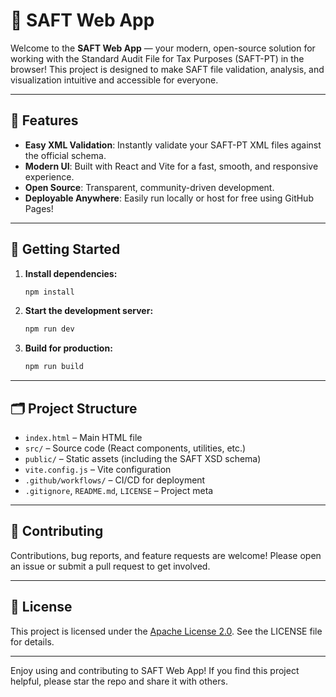 # 🚀 SAFT Web App

Welcome to the **SAFT Web App** — your modern, open-source solution for working with the Standard Audit File for Tax Purposes (SAFT-PT) in the browser! This project is designed to make SAFT file validation, analysis, and visualization intuitive and accessible for everyone.

---

## 🌟 Features
- **Easy XML Validation**: Instantly validate your SAFT-PT XML files against the official schema.
- **Modern UI**: Built with React and Vite for a fast, smooth, and responsive experience.
- **Open Source**: Transparent, community-driven development.
- **Deployable Anywhere**: Easily run locally or host for free using GitHub Pages!

---

## 🚀 Getting Started
1. **Install dependencies:**
   ```bash
   npm install
   ```
2. **Start the development server:**
   ```bash
   npm run dev
   ```
3. **Build for production:**
   ```bash
   npm run build
   ```

---

## 🗂️ Project Structure
- `index.html` – Main HTML file
- `src/` – Source code (React components, utilities, etc.)
- `public/` – Static assets (including the SAFT XSD schema)
- `vite.config.js` – Vite configuration
- `.github/workflows/` – CI/CD for deployment
- `.gitignore`, `README.md`, `LICENSE` – Project meta

---

## 🤝 Contributing
Contributions, bug reports, and feature requests are welcome! Please open an issue or submit a pull request to get involved.

---

## 📄 License
This project is licensed under the [Apache License 2.0](LICENSE). See the LICENSE file for details.

---

Enjoy using and contributing to SAFT Web App! If you find this project helpful, please star the repo and share it with others.
